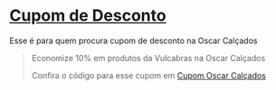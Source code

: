 # [Cupom de Desconto](https://github.com/CupomDeDesconto/Promocoes/blob/main/README.md)
Esse é para quem procura cupom de desconto na Oscar Calçados
<blockquote cite="https://asasdodesconto.com/mais-ofertas/economize-10-em-produtos-da-vulcabras-na-oscar-calcados-17067"><p>Economize 10% em produtos da Vulcabras na Oscar Calçados</p><footer>Confira o código para esse cupom em <a href="https://asasdodesconto.com/mais-ofertas/economize-10-em-produtos-da-vulcabras-na-oscar-calcados-17067">Cupom Oscar Calçados</a></footer></blockquote>